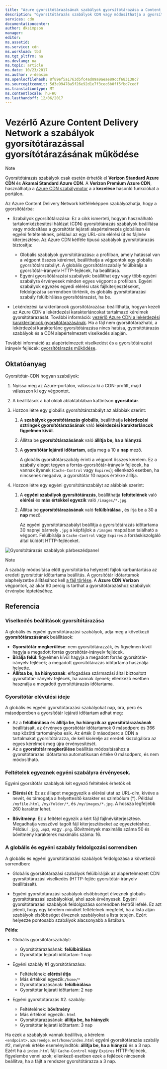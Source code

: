 ```yaml
---
title: "Azure gyorsítótárazásának szabályok gyorsítótárazása a Content Delivery Network szabályozása |} Microsoft Docs"
description: "Gyorsítótárazás szabályok CDN vagy módosíthatja a gyorsítótár lejárati alapértelmezés, globális és a feltételek, például az egy URL-elérési út és fájlnév-kiterjesztések használhatja."
services: cdn
documentationcenter: 
author: dksimpson
manager: 
editor: 
ms.assetid: 
ms.service: cdn
ms.workload: tbd
ms.tgt_pltfrm: na
ms.devlang: na
ms.topic: article
ms.date: 10/23/2017
ms.author: v-deasim
ms.openlocfilehash: 8f89ef5a1763d5fc4ad09a9aeae89ccf683138c7
ms.sourcegitcommit: 5d3e99478a5f26e92d1e7f3cec6b0ff5fbd7cedf
ms.translationtype: MT
ms.contentlocale: hu-HU
ms.lasthandoff: 12/06/2017
---
```

# <a name="control-azure-content-delivery-network-caching-behavior-with-caching-rules"></a>Vezérlő Azure Content Delivery Network a szabályok gyorsítótárazással gyorsítótárazásának működése

> [!NOTE] 
> Gyorsítótárazás szabályok csak esetén érhetők el **Verizon Standard Azure CDN** és **Akamai Standard Azure CDN**. A **Verizon Premium Azure CDN**, használhatja a [Azure CDN szabálymotor](cdn-rules-engine.md) a a **kezelése** hasonló funkciókat a portálon.
 
Az Azure Content Delivery Network kétféleképpen szabályozhatja, hogy a gyorsítótárba: 

- Szabályok gyorsítótárazása: Ez a cikk ismerteti, hogyan használható tartalomkézbesítési hálózat (CDN) gyorsítótárazás szabályok beállítása vagy módosítása a gyorsítótár lejárati alapértelmezés globálisan és egyéni feltételeknek, például az egy URL-cím elérési út és fájlnév kiterjesztése. Az Azure CDN kétféle típusú szabályok gyorsítótárazás biztosítja:
   - Globális szabályok gyorsítótárazása: a profilban, amely hatással van a végpont összes kérelmet, beállíthatja a végpontok egy globális gyorsítótárszabályt. A globális gyorsítótárszabály felülbírálja a gyorsítótár-irányelv HTTP-fejlécek, ha beállítása.
   - Egyéni gyorsítótárazási szabályok: beállíthat egy vagy több egyéni szabályra érvényesek minden egyes végpont a profilban. Egyéni szabályok egyezés egyedi elérési utak fájlkiterjesztéseket, feldolgozása sorrendben történik, és globális gyorsítótárazási szabály felülbírálása gyorsítótárazást, ha be. 

- Lekérdezési karakterláncok gyorsítótárazása: beállíthatja, hogyan kezeli az Azure CDN a lekérdezési karakterláncokat tartalmazó kérelmek gyorsítótárazását. További információ: [vezérlő Azure CDN a lekérdezési karakterláncok gyorsítótárazásának](cdn-query-string.md). Ha a fájl nem gyorsítótárazható, a lekérdezési karakterlánc gyorsítótárazása nincs hatása, gyorsítótárazás szabályok és a CDN alapértelmezett viselkedés alapján.

További információ az alapértelmezett viselkedést és a gyorsítótárazást irányelv fejlécek: [gyorsítótárazás működése](cdn-how-caching-works.md).

## <a name="tutorial"></a>Oktatóanyag

Gyorsítótár-CDN hogyan szabályok:

1. Nyissa meg az Azure-portálon, válassza ki a CDN-profilt, majd válasszon ki egy végpontot.
2. A beállítások a bal oldali ablaktáblában kattintson **gyorsítótár**.
3. Hozzon létre egy globális gyorsítótárszabályt az alábbiak szerint:
   1. A **szabályok gyorsítótárazás globális**, beállíthatja **lekérdezési sztringek gyorsítótárazásának** való **lekérdezési karakterláncok figyelmen kívül**.
   2. Állítsa be **gyorsítótárazásának** való **állítja be, ha a hiányzó**.
   3. A **gyorsítótár lejárati időtartam**, adja meg a 10 a **nap** mező.

       A globális gyorsítótárszabály érinti a végpont összes kérelem. Ez a szabály eleget tegyen a forrás-gyorsítótár-irányelv fejlécek, ha vannak ilyenek (`Cache-Control` vagy `Expires`); ellenkező esetben, ha nincsenek megadva, a gyorsítótár 10 napos értékre állítja. 

4. Hozzon létre egy egyéni gyorsítótárszabályt az alábbiak szerint:
    1. A **egyéni szabályok gyorsítótárazás**, beállíthatja **feltételének** való **elérési** és **más értékkel egyezik** való `/images/*.jpg`.
    2. Állítsa be **gyorsítótárazásának** való **felülbírálása** , és írja be a 30 a **nap** mező.
       
       Az egyéni gyorsítótárszabályt beállítja a gyorsítótárazás időtartama 30 napnyi bármely `.jpg` a képfájlok a `/images` mappában található a végpont. Felülbírálja a `Cache-Control` vagy `Expires` a forráskiszolgáló által küldött HTTP-fejléceket.

  ![Gyorsítótárazás szabályok párbeszédpanel](./media/cdn-caching-rules/cdn-caching-rules-dialog.png)

> [!NOTE] 
> A szabály módosítása előtt gyorsítótárba helyezett fájlok karbantartása az eredeti gyorsítótár időtartama beállítás. A gyorsítótár időtartamok alaphelyzetbe állításához kell [a fájl törlése](cdn-purge-endpoint.md). A **Azure CDN Verizon** végpontok, az akár 90 percig is tarthat a gyorsítótárazáshoz szabályok érvénybe léptetéséhez.

## <a name="reference"></a>Referencia

### <a name="caching-behavior-settings"></a>Viselkedés beállítások gyorsítótárazása
A globális és egyéni gyorsítótárazási szabályok, adja meg a következő **gyorsítótárazásának** beállítások:

- **Gyorsítótár megkerülése**: nem gyorsítótárazzák, és figyelmen kívül hagyja a megadott forrás gyorsítótár-irányelv fejlécek.
- **Bírálja felül**: figyelmen kívül hagyja a megadott forrás gyorsítótár-irányelv fejlécek; a megadott gyorsítótárazás időtartama használja helyette.
- **Állítsa be, ha hiányoznak**: elfogadása származási által biztosított gyorsítótár-irányelv fejlécek, ha vannak ilyenek; ellenkező esetben használja a megadott gyorsítótárazás időtartama.

### <a name="cache-expiration-duration"></a>Gyorsítótár elévülési ideje
A globális és egyéni gyorsítótárazási szabályokat nap, óra, perc és másodpercben a gyorsítótár lejárati időtartam adhat meg:

- Az a **felülbírálása** és **állítja be, ha hiányzik az** **gyorsítótárazásának** beállításait, az érvényes gyorsítótár időtartamok 0 másodperc és 366 nap közötti tartományba esik. Az érték 0 másodperc a CDN a tartalmakat gyorsítótárazza, de kell kísérelje az eredeti kiszolgálóra az egyes kérelmek meg újra érvényesítését.
- Az a **gyorsítótár megkerülése** beállítás módosításához a gyorsítótárazás időtartama automatikusan értéke 0 másodperc, és nem módosítható.

### <a name="custom-caching-rules-match-conditions"></a>Feltételek egyeznek egyéni szabályra érvényesek.

Egyéni gyorsítótár szabályok két egyező feltételek érhetők el:
 
- **Elérési út**: Ez az állapot megegyezik a elérési utat az URL-cím, kivéve a nevét, és támogatja a helyettesítő karakter es szimbólum (\*). Például `/myfile.html`, `/my/folder/*`, és `/my/images/*.jpg`. A hossza legfeljebb 260 karakter lehet.

- **Bővítmény**: Ez a feltétel egyezik a kért fájl fájlnévkiterjesztése. Megadhatja vesszővel tagolt fájl kiterjesztéseket az egyeztetéshez. Például `.jpg`, `.mp3`, vagy `.png`. Bővítmények maximális száma 50 és bővítmény karakterek maximális száma: 16. 

### <a name="global-and-custom-rule-processing-order"></a>A globális és egyéni szabály feldolgozási sorrendben
A globális és egyéni gyorsítótárazási szabályok feldolgozása a következő sorrendben:

- Globális gyorsítótárazási szabályok felülbírálják az alapértelmezett CDN gyorsítótárazási viselkedés (HTTP-fejléc gyorsítótár-irányelv beállításait). 

- Egyéni gyorsítótárazási szabályok elsőbbséget élveznek globális gyorsítótárazási szabályokkal, ahol azok érvényesek. Egyéni gyorsítótárazási szabályok feldolgozása sorrendben fentről lefelé. Ez azt jelenti, hogy egy kérelem mindkét feltételnek megfelel, ha a lista alján szabályok elsőbbséget élveznek szabályokat a lista tetején. Ezért helyezze pontosabb szabályok alacsonyabb a listában.

**Példa**:
- Globális gyorsítótárszabályt: 
   - Gyorsítótárazásának: **felülbírálása**
   - Gyorsítótár lejárati időtartam: 1 nap

- Egyéni szabály #1 gyorsítótárazása:
   - Feltételének: **elérési útja**
   - Más értékkel egyezik:`/home/*`
   - Gyorsítótárazásának: **felülbírálása**
   - Gyorsítótár lejárati időtartam: 2 nap

- Egyéni gyorsítótárazás #2. szabály:
   - Feltételének: **bővítmény**
   - Más értékkel egyezik:`.html`
   - Gyorsítótárazásának: **állítja be, ha hiányzik**
   - Gyorsítótár lejárati időtartam: 3 nap

Ha ezek a szabályok vannak beállítva, a kérelem `<endpoint>.azureedge.net/home/index.html` egyéni gyorsítótárazás szabály #2, melynek értéke eseményindítók: **állítja be, ha a hiányzó** és a 3 nap. Ezért ha a `index.html` fájl `Cache-Control` vagy `Expires` HTTP-fejlécek, figyelembe venni azok; ellenkező esetben ezek a fejlécek nincsenek beállítva, ha a fájlt a rendszer gyorsítótárazza a 3 nap.


